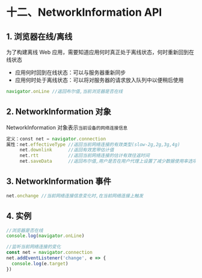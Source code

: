 # 十二、NetworkInformation API

## 1. 浏览器在线/离线

为了构建离线 Web 应用，需要知道应用何时真正处于离线状态，何时重新回到在线状态

* 应用何时回到在线状态：可以与服务器重新同步
* 应用何时处于离线状态：可以将对服务器的请求放入队列中以便稍后使用

```js
navigator.onLine //返回布尔值,当前浏览器是否在线
```

## 2. NetworkInformation 对象

NetworkInformation 对象表示`当前设备的网络连接信息`

```js
定义：const net = navigator.connection
属性：net.effectiveType //返回当前网络连接的有效类型(slow-2g,2g,3g,4g)
     net.downlink      //返回有效宽带估计值
     net.rtt           //返回当前网络连接的估计有效往返时间
     net.saveData      //返回布尔值,用户是否在用户代理上设置了减少数据使用率选项
```

## 3. NetworkInformation 事件

```js
net.onchange //当前网络连接信息变化时,在当前网络连接上触发
```

## 4. 实例

```js
//浏览器是否在线
console.log(navigator.onLine)

//监听当前网络连接的变化
const net = navigator.connection
net.addEventListener('change', e => {
  console.log(e.target)
})
```
